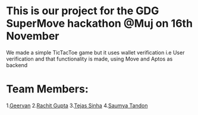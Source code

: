 # This is our project for the GDG SuperMove hackathon @Muj on 16th November
We made a simple TicTacToe game but it uses wallet verification i.e User verification and that functionality is made, using Move and Aptos as backend
# Team Members:
1.[Geervan](github.com/Geervan/)
2.[Rachit Gupta](github.com/rachit-star/)
3.[Tejas Sinha](github.com/sad-n-young/)
4.[Saumya Tandon](github.com/saumya259)
